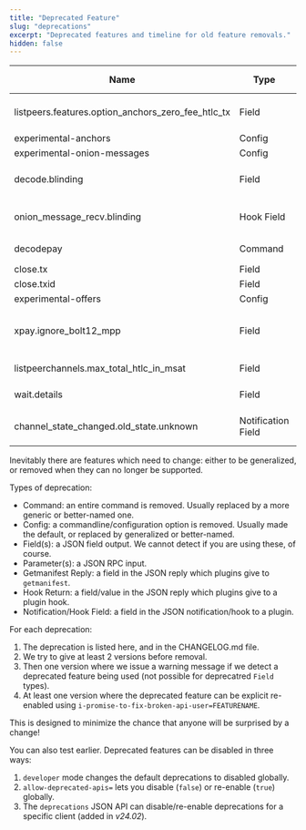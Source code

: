 ```yaml
---
title: "Deprecated Feature"
slug: "deprecations"
excerpt: "Deprecated features and timeline for old feature removals."
hidden: false
---
```


| Name                                 | Type               | First Deprecated | Last Supported | Description                                                                                                                                                                     |
|--------------------------------------|--------------------|------------------|----------------|---------------------------------------------------------------------------------------------------------------------------------------------------------------------------------|
| listpeers.features.option_anchors_zero_fee_htlc_tx | Field | v24.08          | v25.09         | Renamed to `option_anchors` in the spec: check for that in `features` instead                                                          |
| experimental-anchors                 | Config             | v24.02           | v25.02         | Now the default                                                                                                                        |
| experimental-onion-messages          | Config             | v24.08           | v25.02         | Now the default                                                                                                                        |
| decode.blinding                      | Field              | v24.11           | v25.05         | Renamed to `first_path_key` in BOLT 4 (available in `decode` from v24.11)                                                              |
| onion_message_recv.blinding          | Hook Field         | v24.11           | v25.05         | Renamed to `first_path_key` in BOLT 4 (available in hook from v24.11)                                                                  |
| decodepay                            | Command            | v24.11           | v25.12         | Use `decode` which is more powerful (since v23.05)                                                                                     |
| close.tx                             | Field              | v24.11           | v25.12         | Use txs array instead                                                                                                                  |
| close.txid                           | Field              | v24.11           | v25.12         | Use txids array instead                                                                                                                |
| experimental-offers                  | Config             | v24.11           | v25.05         | Now the default                                                                                                                        |
| xpay.ignore_bolt12_mpp               | Field              | v25.05           | v25.12         | Try MPP even if the BOLT12 invoice doesn't explicitly allow it (CLN didn't until 25.02)                                                |
| listpeerchannels.max_total_htlc_in_msat | Field           | v25.02           | v26.03         | Use our_max_total_htlc_out_msat                                                                                                              |
| wait.details                         | Field              | v25.05           | v26.06         | Use subsystem-specific object instead                                                                                                  |
| channel_state_changed.old_state.unknown | Notification Field | v25.05        | v26.03         | Value "unknown" is deprecated: field will be omitted instead                                                                           |

Inevitably there are features which need to change: either to be generalized, or removed when they can no longer be supported.

Types of deprecation:
* Command: an entire command is removed.  Usually replaced by a more generic or better-named one.
* Config: a commandline/configuration option is removed.  Usually made the default, or replaced by generalized or better-named.
* Field(s): a JSON field output.  We cannot detect if you are using these, of course.
* Parameter(s): a JSON RPC input.
* Getmanifest Reply: a field in the JSON reply which plugins give to `getmanifest`.
* Hook Return: a field/value in the JSON reply which plugins give to a plugin hook.
* Notification/Hook Field: a field in the JSON notification/hook to a plugin.

For each deprecation:
1. The deprecation is listed here, and in the CHANGELOG.md file.
2. We try to give at least 2 versions before removal.
3. Then one version where we issue a warning message if we detect a deprecated feature being used (not possible for deprecatred `Field` types).
4. At least one version where the deprecated feature can be explicit re-enabled using `i-promise-to-fix-broken-api-user=FEATURENAME`.


This is designed to minimize the chance that anyone will be surprised by a change!

You can also test earlier.  Deprecated features can be disabled in three ways:
1. `developer` mode changes the default deprecations to disabled globally.
2. `allow-deprecated-apis=` lets you disable (`false`) or re-enable (`true`) globally.
3. The `deprecations` JSON API can disable/re-enable deprecations for a specific client (added in *v24.02*).
